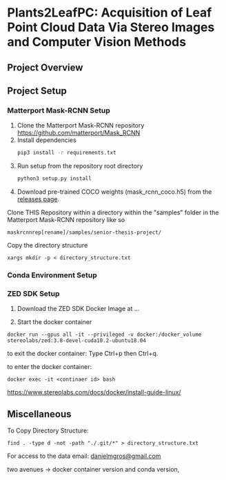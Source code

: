 # Plants2LeafPC: Acquisition of Leaf Point Cloud Data Via Stereo Images and Computer Vision Methods

## Project Overview

## Project Setup

### Matterport Mask-RCNN Setup

1. Clone the Matterport Mask-RCNN repository https://github.com/matterport/Mask_RCNN
2. Install dependencies
   ```bash
   pip3 install -r requirements.txt
   ```
3. Run setup from the repository root directory
    ```bash
    python3 setup.py install
    ``` 
4. Download pre-trained COCO weights (mask_rcnn_coco.h5) from the [releases page](https://github.com/matterport/Mask_RCNN/releases).







Clone THIS Repository within a directory within the "samples" folder in the Matterport Mask-RCNN repository like so

```maskrcnnrep[rename]/samples/senior-thesis-project/```

Copy the directory structure

```xargs mkdir -p < directory_structure.txt```

### Conda Environment Setup

### ZED SDK Setup

1. Download the ZED SDK Docker Image at ...

2. Start the docker container

```docker run --gpus all -it --privileged -v docker:/docker_volume stereolabs/zed:3.8-devel-cuda10.2-ubuntu18.04```

to exit the docker container:
Type Ctrl+p then Ctrl+q.


to enter the docker container:

```docker exec -it <continaer id> bash```


https://www.stereolabs.com/docs/docker/install-guide-linux/


## Miscellaneous

To Copy Directory Structure:

```find . -type d -not -path "./.git/*" > directory_structure.txt```


For access to the data email: danielmgros@gmail.com



two avenues -> docker container version and conda version, 